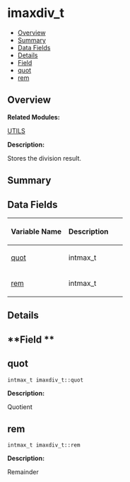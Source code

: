 # imaxdiv\_t<a name="ZH-CN_TOPIC_0000001055198176"></a>

-   [Overview](#section236895880165636)
-   [Summary](#section1113852894165636)
-   [Data Fields](#pub-attribs)
-   [Details](#section454540228165636)
-   [Field](#section256679542165636)
-   [quot](#a9339814cbb7610c72fb7d30c6573b393)
-   [rem](#a6c9701ad10bff81edae7ff679cae7850)

## **Overview**<a name="section236895880165636"></a>

**Related Modules:**

[UTILS](UTILS.md)

**Description:**

Stores the division result. 

## **Summary**<a name="section1113852894165636"></a>

## Data Fields<a name="pub-attribs"></a>

<a name="table1136711858165636"></a>
<table><thead align="left"><tr id="row1878611668165636"><th class="cellrowborder" valign="top" width="50%" id="mcps1.1.3.1.1"><p id="p1438587563165636"><a name="p1438587563165636"></a><a name="p1438587563165636"></a>Variable Name</p>
</th>
<th class="cellrowborder" valign="top" width="50%" id="mcps1.1.3.1.2"><p id="p1325655894165636"><a name="p1325655894165636"></a><a name="p1325655894165636"></a>Description</p>
</th>
</tr>
</thead>
<tbody><tr id="row302446724165636"><td class="cellrowborder" valign="top" width="50%" headers="mcps1.1.3.1.1 "><p id="p106779881165636"><a name="p106779881165636"></a><a name="p106779881165636"></a><a href="imaxdiv_t.md#a9339814cbb7610c72fb7d30c6573b393">quot</a></p>
</td>
<td class="cellrowborder" valign="top" width="50%" headers="mcps1.1.3.1.2 "><p id="p288006466165636"><a name="p288006466165636"></a><a name="p288006466165636"></a>intmax_t </p>
</td>
</tr>
<tr id="row207891683165636"><td class="cellrowborder" valign="top" width="50%" headers="mcps1.1.3.1.1 "><p id="p1466112564165636"><a name="p1466112564165636"></a><a name="p1466112564165636"></a><a href="imaxdiv_t.md#a6c9701ad10bff81edae7ff679cae7850">rem</a></p>
</td>
<td class="cellrowborder" valign="top" width="50%" headers="mcps1.1.3.1.2 "><p id="p1204898162165636"><a name="p1204898162165636"></a><a name="p1204898162165636"></a>intmax_t </p>
</td>
</tr>
</tbody>
</table>

## **Details**<a name="section454540228165636"></a>

## **Field **<a name="section256679542165636"></a>

## quot<a name="a9339814cbb7610c72fb7d30c6573b393"></a>

```
intmax_t imaxdiv_t::quot
```

 **Description:**

Quotient 

## rem<a name="a6c9701ad10bff81edae7ff679cae7850"></a>

```
intmax_t imaxdiv_t::rem
```

 **Description:**

Remainder 

